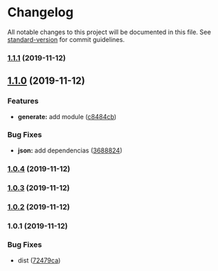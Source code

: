 # Changelog

All notable changes to this project will be documented in this file. See [standard-version](https://github.com/conventional-changelog/standard-version) for commit guidelines.

### [1.1.1](https://github.com/Krnos/kronos/compare/v1.1.0...v1.1.1) (2019-11-12)

## [1.1.0](https://github.com/Krnos/kronos/compare/v1.0.4...v1.1.0) (2019-11-12)


### Features

* **generate:** add module ([c8484cb](https://github.com/Krnos/kronos/commit/c8484cb8ea3697581a66988f54b97fface08ae04))


### Bug Fixes

* **json:** add dependencias ([3688824](https://github.com/Krnos/kronos/commit/368882499d48c0d3c12fa8b6c84874e840dbab55))

### [1.0.4](https://github.com/Krnos/kronos/compare/v1.0.3...v1.0.4) (2019-11-12)

### [1.0.3](https://github.com/Krnos/kronos/compare/v1.0.2...v1.0.3) (2019-11-12)

### [1.0.2](https://github.com/Krnos/kronos/compare/v1.0.1...v1.0.2) (2019-11-12)

### 1.0.1 (2019-11-12)


### Bug Fixes

* dist ([72479ca](https://github.com/Krnos/kronos/commit/72479ca1470f93b1512c2160ec686e414bef3b34))
